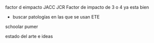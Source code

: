 
factor d eimpacto JACC JCR Factor de impacto de 3 o 4 ya esta bien
- buscar patologías en las que se usan ETE


schoolar
pumer

estado del arte e ideas

